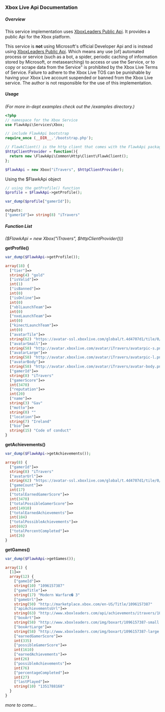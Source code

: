 ### Xbox Live Api Documentation 

##### Overview

This service implementation uses [XboxLeaders Public Api](http://xboxleaders.com/docs/api). It provides a public Api for the Xbox platform.

This service is <b>not</b> using Microsoft's official Developer Api and is instead using [XboxLeaders Public Api](http://xboxleaders.com/docs/api).
Which means any use [of] automated process or service (such as a bot, a spider, periodic caching of information stored by
Microsoft, or metasearching) to access or use the Service, or to copy or scrape data from the Service" is prohibited by the 
Xbox Live Terms of Service. Failure to adhere to the Xbox Live TOS can be punishable by having your Xbox Live account suspended
or banned from the Xbox Live service. The author is not responsible for the use of this implementation.

##### Usage
*(For more in-dept examples check out the /examples directory.)*

```php
<?php
// namespace for the Xbox Service
use FlawkApi\Services\Xbox;

// include FlawkApi bootstrap
require_once (__DIR__.'/bootstrap.php');

// FlawkClient() is the http client that comes with the FlawkApi package
$httpClientProvider = function(){
  return new \FlawkApi\Common\Http\Client\FlawkClient();
};

$FlawkApi = new Xbox("iTravers", $httpClientProvider);

```
Using the $FlawkApi object

```php
// using the getProfile() function
$profile = $FlawkApi->getProfile();

var_dump($profile["gamerId"]);

outputs:
["gamerId"]=> string(8) "iTravers"

```

##### Function List
*($FlawkApi = new Xbox("iTravers", $httpClientProvider()))*

**getProfile()**

```php
var_dump($FlawkApi->getProfile());

array(18) {
  ["tier"]=>
  string(4) "gold"
  ["isValid"]=>
  int(1)
  ["isBanned"]=>
  int(0)
  ["isOnline"]=>
  int(0)
  ["xblLaunchTeam"]=>
  int(0)
  ["nxeLaunchTeam"]=>
  int(0)
  ["kinectLaunchTeam"]=>
  int(0)
  ["avatarTile"]=>
  string(62) "https://avatar-ssl.xboxlive.com/global/t.4d4707d1/tile/0/2006a"
  ["avatarSmall"]=>
  string(58) "http://avatar.xboxlive.com/avatar/iTravers/avatarpic-s.png"
  ["avatarLarge"]=>
  string(58) "http://avatar.xboxlive.com/avatar/iTravers/avatarpic-l.png"
  ["avatarBody"]=>
  string(58) "http://avatar.xboxlive.com/avatar/iTravers/avatar-body.png"
  ["gamerId"]=>
  string(8) "iTravers"
  ["gamerScore"]=>
  int(3470)
  ["reputation"]=>
  int(20)
  ["name"]=>
  string(3) "Gav"
  ["motto"]=>
  string(0) ""
  ["location"]=>
  string(7) "Ireland"
  ["bio"]=>
  string(15) "Code of conduct"
}
```

**getAchievements()**

```php
var_dump($FlawkApi->getAchievements());

array(8) {
  ["gamerId"]=>
  string(8) "iTravers"
  ["avatarUrl"]=>
  string(62) "https://avatar-ssl.xboxlive.com/global/t.4d4707d1/tile/0/2006a"
  ["gameCount"]=>
  int(17)
  ["totalEarnedGamerScore"]=>
  int(3470)
  ["totalPossibleGamerScore"]=>
  int(14910)
  ["totalEarnedAchievements"]=>
  int(184)
  ["totalPossibleAchievements"]=>
  int(692)
  ["totalPercentCompleted"]=>
  int(26)
}
```

**getGames()**

```php
var_dump($FlawkApi->getGames());

array(1) {
  [1]=>
  array(12) {
    ["gameId"]=>
    string(10) "1096157387"
    ["gameTitle"]=>
    string(17) "Modern Warfare� 3"
    ["gameUrl"]=>
    string(50) "http://marketplace.xbox.com/en-US/Title/1096157387"
    ["apiAchievementsUrl"]=>
    string(63) "http://www.xboxleaders.com/api/achievements/itravers/1096157387"
    ["boxArt"]=>
    string(58) "http://www.xboxleaders.com/img/boxart/1096157387-small.jpg"
    ["boxArtLarge"]=>
    string(58) "http://www.xboxleaders.com/img/boxart/1096157387-large.jpg"
    ["earnedGamerScore"]=>
    int(335)
    ["possibleGamerScore"]=>
    int(1610)
    ["earnedAchievements"]=>
    int(26)
    ["possibleAchievements"]=>
    int(76)
    ["percentageCompleted"]=>
    int(27)
    ["lastPlayed"]=>
    string(10) "1351788168"
  }
}
```

*more to come...*